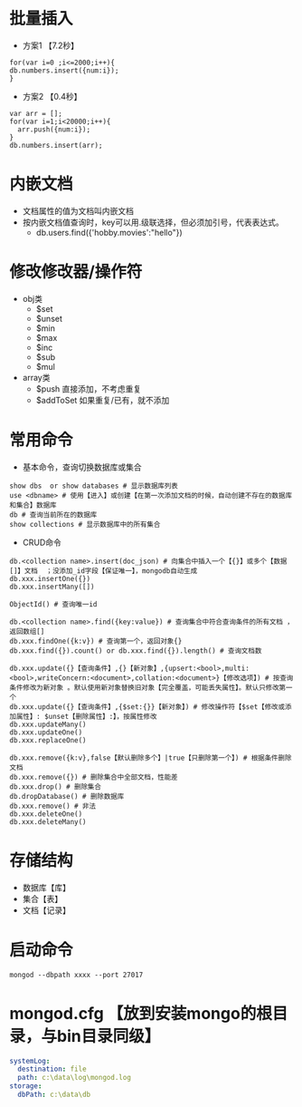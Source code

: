 # 批量插入
- 方案1 【7.2秒】
```shell
for(var i=0 ;i<=2000;i++){
db.numbers.insert({num:i});
}
```
- 方案2 【0.4秒】
```shell
var arr = [];
for(var i=1;i<20000;i++){
  arr.push({num:i});
}
db.numbers.insert(arr);
```
# 内嵌文档
- 文档属性的值为文档叫内嵌文档
- 按内嵌文档值查询时，key可以用.级联选择，但必须加引号，代表表达式。
  - db.users.find({'hobby.movies':"hello"})
# 修改修改器/操作符
- obj类
  - $set
  - $unset
  - $min
  - $max
  - $inc
  - $sub
  - $mul
- array类
  - $push      直接添加，不考虑重复
  - $addToSet  如果重复/已有，就不添加
# 常用命令
- 基本命令，查询切换数据库或集合
```shell
show dbs  or show databases # 显示数据库列表
use <dbname> # 使用【进入】或创建【在第一次添加文档的时候，自动创建不存在的数据库和集合】数据库
db # 查询当前所在的数据库
show collections # 显示数据库中的所有集合
```
- CRUD命令
```shell
db.<collection name>.insert(doc_json) # 向集合中插入一个【{}】或多个【数据[]】文档  ；没添加_id字段【保证唯一】，mongodb自动生成
db.xxx.insertOne({})
db.xxx.insertMany([])

ObjectId() # 查询唯一id

db.<collection name>.find({key:value}) # 查询集合中符合查询条件的所有文档 ，返回数组[]
db.xxx.findOne({k:v}) # 查询第一个，返回对象{}
db.xxx.find({}).count() or db.xxx.find({}).length() # 查询文档数

db.xxx.update({}【查询条件】,{}【新对象】,{upsert:<bool>,multi:<bool>,writeConcern:<document>,collation:<document>}【修改选项】) # 按查询条件修改为新对象 。默认使用新对象替换旧对象【完全覆盖，可能丢失属性】。默认只修改第一个
db.xxx.update({}【查询条件】,{$set:{}}【新对象】) # 修改操作符【$set【修改或添加属性】: $unset【删除属性】:】，按属性修改
db.xxx.updateMany()
db.xxx.updateOne()
db.xxx.replaceOne()

db.xxx.remove({k:v},false【默认删除多个】|true【只删除第一个】) # 根据条件删除文档
db.xxx.remove({}) # 删除集合中全部文档，性能差 
db.xxx.drop() # 删除集合
db.dropDatabase() # 删除数据库
db.xxx.remove() # 非法
db.xxx.deleteOne()
db.xxx.deleteMany()
```
# 存储结构
- 数据库【库】
- 集合【表】
- 文档【记录】
# 启动命令
```shell
mongod --dbpath xxxx --port 27017
```
# mongod.cfg 【放到安装mongo的根目录，与bin目录同级】
```yaml
systemLog:
  destination: file
  path: c:\data\log\mongod.log
storage:
  dbPath: c:\data\db
```
